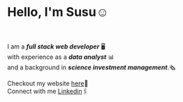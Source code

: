 # Hello, I'm Susu☺️


\
\
I am a **_full stack web developer_** 🖥️  
with experience as a **_data analyst_** 📊  
and a background in **_science investment management_**.🗞️ 

Checkout my website [here](https://susuxiang.com/)🌟  
Connect with me [Linkedin](https://www.linkedin.com/in/susu-xiang-4166581bb/)🖇️

